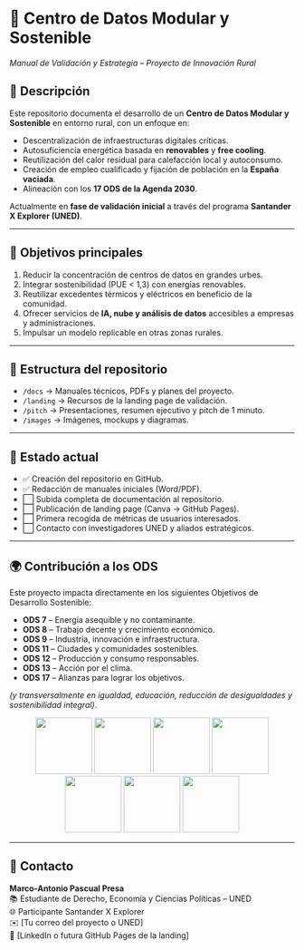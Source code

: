 # 🌱 Centro de Datos Modular y Sostenible  
*Manual de Validación y Estrategia – Proyecto de Innovación Rural*

## 📌 Descripción  
Este repositorio documenta el desarrollo de un **Centro de Datos Modular y Sostenible** en entorno rural, con un enfoque en:  
- Descentralización de infraestructuras digitales críticas.  
- Autosuficiencia energética basada en **renovables** y **free cooling**.  
- Reutilización del calor residual para calefacción local y autoconsumo.  
- Creación de empleo cualificado y fijación de población en la **España vaciada**.  
- Alineación con los **17 ODS de la Agenda 2030**.  

Actualmente en **fase de validación inicial** a través del programa **Santander X Explorer (UNED)**.  

---

## 🎯 Objetivos principales  
1. Reducir la concentración de centros de datos en grandes urbes.  
2. Integrar sostenibilidad (PUE < 1,3) con energías renovables.  
3. Reutilizar excedentes térmicos y eléctricos en beneficio de la comunidad.  
4. Ofrecer servicios de **IA, nube y análisis de datos** accesibles a empresas y administraciones.  
5. Impulsar un modelo replicable en otras zonas rurales.  

---

## 📂 Estructura del repositorio  
- `/docs` → Manuales técnicos, PDFs y planes del proyecto.  
- `/landing` → Recursos de la landing page de validación.  
- `/pitch` → Presentaciones, resumen ejecutivo y pitch de 1 minuto.  
- `/images` → Imágenes, mockups y diagramas.  

---

## 🚀 Estado actual  
- ✅ Creación del repositorio en GitHub.  
- ✅ Redacción de manuales iniciales (Word/PDF).  
- ⬜ Subida completa de documentación al repositorio.  
- ⬜ Publicación de landing page (Canva → GitHub Pages).  
- ⬜ Primera recogida de métricas de usuarios interesados.  
- ⬜ Contacto con investigadores UNED y aliados estratégicos.  

---

## 🌍 Contribución a los ODS  
Este proyecto impacta directamente en los siguientes Objetivos de Desarrollo Sostenible:  

- **ODS 7** – Energía asequible y no contaminante.  
- **ODS 8** – Trabajo decente y crecimiento económico.  
- **ODS 9** – Industria, innovación e infraestructura.  
- **ODS 11** – Ciudades y comunidades sostenibles.  
- **ODS 12** – Producción y consumo responsables.  
- **ODS 13** – Acción por el clima.  
- **ODS 17** – Alianzas para lograr los objetivos.  

*(y transversalmente en igualdad, educación, reducción de desigualdades y sostenibilidad integral)*.  
<p align="center">
  <img src="images/ODS/ods7.png" width="100"/>
  <img src="images/ODS/ods8.png" width="100"/>
  <img src="images/ODS/ods9.png" width="100"/>
  <img src="images/ODS/ods11.png" width="100"/>
  <img src="images/ODS/ods12.png" width="100"/>
  <img src="images/ODS/ods13.png" width="100"/>
  <img src="images/ODS/ods17.png" width="100"/>
</p>

---

## 🤝 Contacto  
**Marco-Antonio Pascual Presa**  
📚 Estudiante de Derecho, Economía y Ciencias Políticas – UNED  
🌐 Participante Santander X Explorer  
✉️ [Tu correo del proyecto o UNED]  
🔗 [LinkedIn o futura GitHub Pages de la landing]  
